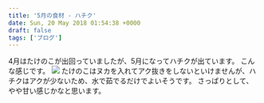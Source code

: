 ```yaml
---
title: '5月の食材 - ハチク'
date: Sun, 20 May 2018 01:54:38 +0000
draft: false
tags: ['ブログ']
---
```


4月はたけのこが出回っていましたが、5月になってハチクが出ています。 こんな感じです。 [![](/images/2018/05/DSC_0490-1024x1024.jpg)](/images/2018/05/DSC_0490.jpg) たけのこはヌカを入れてアク抜きをしないといけませんが、ハチクはアクが少ないため、水で茹でるだけでよいそうです。 さっぱりとして、やや甘い感じかなと思います。